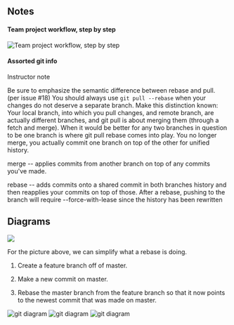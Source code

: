 ## Notes

#### Team project workflow, step by step
![Team project workflow, step by step](https://git.generalassemb.ly/storage/user/6926/files/37342e3c-d5b6-11e7-8456-196762858c5b)

#### Assorted git info

Instructor note

  Be sure to emphasize the semantic difference between rebase and pull. (per issue #18)
  You should always use `git pull --rebase` when your changes do not deserve a separate branch.
  Make this distinction known: Your local branch, into which you pull changes, and remote branch, are actually different branches, and git pull is about merging them (through a fetch and merge). When it would be better for any two branches in question to be one branch is where git pull rebase comes into play. You no longer merge, you actually commit one branch on top of the other for unified history.

  merge -- applies commits from another branch on top of any commits you've made.

  rebase -- adds commits onto a shared commit in both branches history and then reapplies your commits on top of those. After a rebase, pushing to the branch will require --force-with-lease since the history has been rewritten

## Diagrams

![](https://git.generalassemb.ly/storage/user/5689/files/83a08d14-04f1-11e8-9dd5-afa93ef0d6cb)

For the picture above, we can simplify what a rebase is doing.

1. Create a feature branch off of master.

1. Make a new commit on master.

1. Rebase the master branch from the feature branch so that it now points to the newest commit that was made on master.

![git diagram](http://i.imgur.com/QBytN9P.jpg)
![git diagram](http://i.imgur.com/y5aLyg3.jpg)
![git diagram](http://i.imgur.com/0eCZbLT.jpg)
